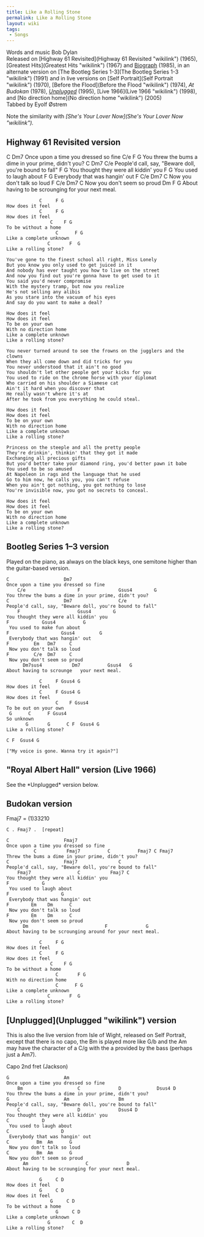 ```yaml
---
title: Like a Rolling Stone
permalink: Like a Rolling Stone
layout: wiki
tags:
 - Songs
---
```


Words and music Bob Dylan  
Released on [Highway 61 Revisited](Highway 61 Revisited "wikilink")
(1965), [Greatest Hits](Greatest Hits "wikilink") (1967) and
[Biograph](Biograph "wikilink") (1985), in an alternate version on [The
Bootleg Series 1-3](The Bootleg Series 1-3 "wikilink") (1991) and in
live versions on [Self Portrait](Self Portrait "wikilink") (1970),
[Before the Flood](Before the Flood "wikilink") (1974), *At Budokan*
(1978), *[Unplugged](Unplugged "wikilink")* (1995), [Live
1966](Live 1966 "wikilink") (1998), and [No direction
home](No direction home "wikilink") (2005)  
Tabbed by Eyolf Østrem

Note the similarity with *[She's Your Lover
Now](She's Your Lover Now "wikilink").*

<h2 class="songversion">
Highway 61 Revisited version

</h2>
    C                    Dm7
    Once upon a time you dressed so fine
        C/e                   F              G
    You threw the bums a dime in your prime, didn't you?
    C                    Dm7                 C/e
    People'd call, say, "Beware doll, you're bound to fall"
        F                     G
    You thought they were all    kiddin' you
    F           G
     You used to laugh about
    F                  G
     Everybody that was hangin' out
    F         C/e  Dm7     C
     Now you don't talk so loud
    F         C/e  Dm7     C
     Now you don't seem so proud
          Dm                     F              G
    About having to be scrounging for your next meal.

                C     F G
    How does it feel
                C     F G
    How does it feel
                    C    F G
    To be without a home
                      C      F G
    Like a complete unknown
                   C       F  G
    Like a rolling stone?

    You've gone to the finest school all right, Miss Lonely
    But you know you only used to get juiced in it
    And nobody has ever taught you how to live on the street
    And now you find out you're gonna have to get used to it
    You said you'd never compromise
    With the mystery tramp, but now you realize
    He's not selling any alibis
    As you stare into the vacuum of his eyes
    And say do you want to make a deal?

    How does it feel
    How does it feel
    To be on your own
    With no direction home
    Like a complete unknown
    Like a rolling stone?

    You never turned around to see the frowns on the jugglers and the clowns
    When they all come down and did tricks for you
    You never understood that it ain't no good
    You shouldn't let other people get your kicks for you
    You used to ride on the chrome horse with your diplomat
    Who carried on his shoulder a Siamese cat
    Ain't it hard when you discover that
    He really wasn't where it's at
    After he took from you everything he could steal.

    How does it feel
    How does it feel
    To be on your own
    With no direction home
    Like a complete unknown
    Like a rolling stone?

    Princess on the steeple and all the pretty people
    They're drinkin', thinkin' that they got it made
    Exchanging all precious gifts
    But you'd better take your diamond ring, you'd better pawn it babe
    You used to be so amused
    At Napoleon in rags and the language that he used
    Go to him now, he calls you, you can't refuse
    When you ain't got nothing, you got nothing to lose
    You're invisible now, you got no secrets to conceal.

    How does it feel
    How does it feel
    To be on your own
    With no direction home
    Like a complete unknown
    Like a rolling stone?

<h2 class="songversion">
Bootleg Series 1–3 version

</h2>
Played on the piano, as always on the black keys, one semitone higher
than the guitar-based version.

    C                    Dm7
    Once upon a time you dressed so fine
        C/e                   F              Gsus4        G
    You threw the bums a dime in your prime, didn't you?
    C                    Dm7                 C/e
    People'd call, say, "Beware doll, you're bound to fall"
        F                     Gsus4        G
    You thought they were all kiddin' you
    F            Gsus4          G
     You used to make fun about
    F                   Gsus4         G
     Everybody that was hangin' out
    F         Em   Dm7     C
     Now you don't talk so loud
    F         C/e  Dm7     C
     Now you don't seem so proud
          Dm7sus4           Dm7          Gsus4   G
    About having to scrounge   your next meal.

                C     F Gsus4 G
    How does it feel
                C     F Gsus4 G
    How does it feel
                      C    F Gsus4
    To be out on your own
     G      C      F Gsus4
    So unknown
           G       G      C F  Gsus4 G
    Like a rolling stone?

    C F  Gsus4 G

    ["My voice is gone. Wanna try it again?"]

<h2 class="songversion">
"Royal Albert Hall" version (Live 1966)

</h2>
See the *Unplugged* version below.

<h2 class="songversion">
Budokan version

</h2>
Fmaj7 = (1)33210

    C . Fmaj7 .  [repeat]

    C                    Fmaj7
    Once upon a time you dressed so fine
              C           Fmaj7          C          Fmaj7 C Fmaj7
    Threw the bums a dime in your prime, didn't you?
    C                    Fmaj7               C
    People'd call, say, "Beware doll, you're bound to fall"
        Fmaj7                 C           Fmaj7 C
    You thought they were all kiddin' you
    F            G
     You used to laugh about
    F                   G
     Everybody that was hangin' out
    F        Em    Dm      C
     Now you don't talk so loud
    F        Em    Dm      C
     Now you don't seem so proud
          Dm                            F              G
    About having to be scrounging around for your next meal.

                C     F G
    How does it feel
                C     F G
    How does it feel
                    C    F G
    To be without a home
                      C       F G
    With no direction home
                      C      F G
    Like a complete unknown
                   C       F  G
    Like a rolling stone?

<h2 class="songversion">
[Unplugged](Unplugged "wikilink") version

</h2>
This is also the live version from Isle of Wight, released on Self
Portrait, except that there is no capo, the Bm is played more like G/b
and the Am may have the character of a C/g with the a provided by the
bass (perhaps just a Am7).

Capo 2nd fret (Jackson)

    G                    Am
    Once upon a time you dressed so fine
        Bm                    C              D             Dsus4 D
    You threw the bums a dime in your prime, didn't you?
    G                    Am                  Bm
    People'd call, say, "Beware doll, you're bound to fall"
        C                     D              Dsus4 D
    You thought they were all kiddin' you
    C            D
     You used to laugh about
    C                   D
     Everybody that was hangin' out
    C          Bm  Am      G
     Now you don't talk so loud
    C          Bm  Am      G
     Now you don't seem so proud
          Am                     C              D
    About having to be scrounging for your next meal.

                G     C D
    How does it feel
                G     C D
    How does it feel
                    G     C D
    To be without a home
                      G     C D
    Like a complete unknown
                   G        C  D
    Like a rolling stone?
